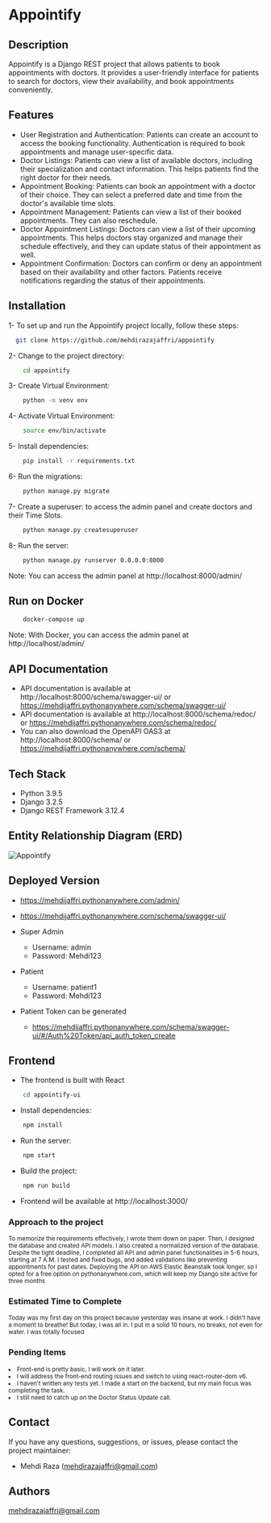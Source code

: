 # Appointify

## Description

Appointify is a Django REST project that allows patients to book appointments with doctors. It provides a user-friendly
interface for patients to search for doctors, view their availability, and book appointments conveniently.

## Features

- User Registration and Authentication: Patients can create an account to access the booking functionality.
  Authentication is required to book appointments and manage user-specific data.
- Doctor Listings: Patients can view a list of available doctors, including their specialization and contact
  information. This helps patients find the right doctor for their needs.
- Appointment Booking: Patients can book an appointment with a doctor of their choice. They can select a preferred date
  and time from the doctor's available time slots.
- Appointment Management: Patients can view a list of their booked appointments. They can also reschedule.
- Doctor Appointment Listings: Doctors can view a list of their upcoming appointments. This helps doctors stay organized
  and manage their schedule effectively, and they can update status of their appointment as well.
- Appointment Confirmation: Doctors can confirm or deny an appointment based on their availability and other factors.
  Patients receive notifications regarding the status of their appointments.

## Installation

1- To set up and run the Appointify project locally, follow these steps:

```bash
  git clone https://github.com/mehdirazajaffri/appointify
```

2- Change to the project directory:

```bash
    cd appointify
```

3- Create Virtual Environment:

```bash
    python -m venv env
```

4- Activate Virtual Environment:

```bash
    source env/bin/activate
```

5- Install dependencies:

```bash
    pip install -r requirements.txt
```

6- Run the migrations:

```bash
    python manage.py migrate
```

7- Create a superuser: to access the admin panel and create doctors and their Time Slots.

```bash
    python manage.py createsuperuser
```

8- Run the server:

```bash
    python manage.py runserver 0.0.0.0:8000
```

Note: You can access the admin panel at http://localhost:8000/admin/

## Run on Docker

```bash
    docker-compose up
```

Note: With Docker, you can access the admin panel at http://localhost/admin/

## API Documentation

- API documentation is available at http://localhost:8000/schema/swagger-ui/
  or https://mehdijaffri.pythonanywhere.com/schema/swagger-ui/
- API documentation is available at http://localhost:8000/schema/redoc/
  or https://mehdijaffri.pythonanywhere.com/schema/redoc/
- You can also download the OpenAPI OAS3 at http://localhost:8000/schema/
  or https://mehdijaffri.pythonanywhere.com/schema/

## Tech Stack

- Python 3.9.5
- Django 3.2.5
- Django REST Framework 3.12.4

## Entity Relationship Diagram (ERD)

![Appointify](https://github.com/mehdirazajaffri/appointify/assets/10342757/1ca00001-3390-405c-9aa0-53506fe541e8)

## Deployed Version

- https://mehdijaffri.pythonanywhere.com/admin/
- https://mehdijaffri.pythonanywhere.com/schema/swagger-ui/

- Super Admin
    - Username: admin
    - Password: Mehdi123
- Patient
    - Username: patient1
    - Password: Mehdi123
- Patient Token can be generated
    - https://mehdijaffri.pythonanywhere.com/schema/swagger-ui/#/Auth%20Token/api_auth_token_create

## Frontend

- The frontend is built with React

``` bash
    cd appointify-ui
```

- Install dependencies:

```bash
    npm install
```

- Run the server:

```bash
    npm start
```

- Build the project:

```bash
    npm run build
```

- Frontend will be available at http://localhost:3000/


### Approach to the project
<small>
To memorize the requirements effectively, I wrote them down on paper. Then, I designed the database and created API models. I also created a normalized version of the database. Despite the tight deadline, I completed all API and admin panel functionalities in 5-6 hours, starting at 7 A.M. I tested and fixed bugs, and added validations like preventing appointments for past dates. Deploying the API on AWS Elastic Beanstalk took longer, so I opted for a free option on pythonanywhere.com, which will keep my Django site active for three months
</small>

### Estimated Time to Complete
<small>
Today was my first day on this project because yesterday was insane at work. I didn't have a moment to breathe! But today, I was all in. I put in a solid 10 hours, no breaks, not even for water. I was totally focused
</small>

### Pending Items
<small>
<li>Front-end is pretty basic, I will work on it later.</li>
<li>I will address the front-end routing issues and switch to using react-router-dom v6.</li>
<li>I haven't written any tests yet. I made a start on the backend, but my main focus was completing the task.</li>
<li>I still need to catch up on the Doctor Status Update call.</li>
</small>

## Contact

If you have any questions, suggestions, or issues, please contact the project maintainer:

- Mehdi Raza (mehdirazajaffri@gmail.com)

## Authors

mehdirazajaffri@gmail.com